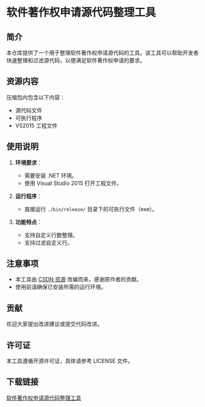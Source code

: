 # 软件著作权申请源代码整理工具

## 简介
本仓库提供了一个用于整理软件著作权申请源代码的工具。该工具可以帮助开发者快速整理和过滤源代码，以便满足软件著作权申请的要求。

## 资源内容
压缩包内包含以下内容：
- 源代码文件
- 可执行程序
- VS2015 工程文件

## 使用说明
1. **环境要求**：
   - 需要安装 .NET 环境。
   - 使用 Visual Studio 2015 打开工程文件。

2. **运行程序**：
   - 直接运行 `./bin/release/` 目录下的可执行文件（exe）。

3. **功能特点**：
   - 支持自定义行数整理。
   - 支持过滤自定义行。

## 注意事项
- 本工具由 [CSDN 资源](https://download.csdn.net/download/boiciy/9879157) 改编而来，感谢原作者的贡献。
- 使用前请确保已安装所需的运行环境。

## 贡献
欢迎大家提出改进建议或提交代码改进。

## 许可证
本工具遵循开源许可证，具体请参考 LICENSE 文件。

## 下载链接

[软件著作权申请源代码整理工具](https://pan.quark.cn/s/8eddb3c1e67a)